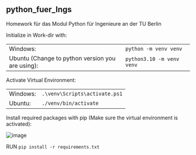 <h2>python_fuer_Ings </h2>
<p>
Homework für das Modul Python für Ingenieure an der TU Berlin
</p>

<p>Initialize in Work-dir with:</p>


<div>
<table>
<tr>
<td>Windows:</td><td><code>python -m venv venv</code></td>
</tr>
<tr>
<td>Ubuntu (Change to python version you are using):</td><td><code>python3.10 -m venv venv </code></td>
</tr>
</table>
</div>
<div>
<p>Activate Virtual Environment:</p>
<table>
<tr>
<td>Windows:</td><td><code>.\venv\Scripts\activate.ps1</code></td>
</tr>
<tr>
<td>Ubuntu:</td><td><code>./venv/bin/activate</code></td>
</tr>
</table>
</div>
<div><p>Install required packages with pip (Make sure the virtual environment is activated):</p>
</div>

![image](https://user-images.githubusercontent.com/52719165/165802979-523b41e7-8b46-4e83-a818-6852c4e91db8.png)
<div>
<p>RUN <code>pip install -r requirements.txt</code></p>
</div>
